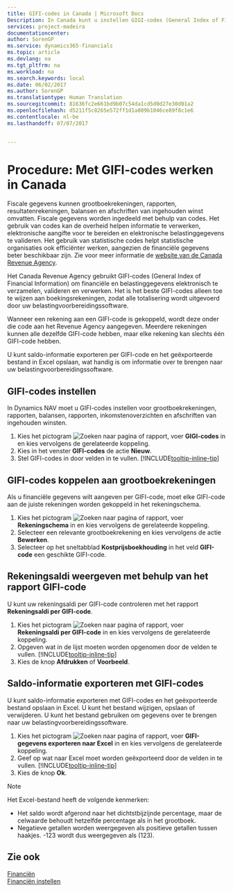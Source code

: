 ```yaml
---
title: GIFI-codes in Canada | Microsoft Docs
Description: In Canada kunt u instellen GIGI-codes (General Index of Financial Information) instellen en deze toewijzen aan boekingsgroepen
services: project-madeira
documentationcenter: 
author: SorenGP
ms.service: dynamics365-financials
ms.topic: article
ms.devlang: na
ms.tgt_pltfrm: na
ms.workload: na
ms.search.keywords: local
ms.date: 06/02/2017
ms.author: SorenGP
ms.translationtype: Human Translation
ms.sourcegitcommit: 81636fc2e661bd9b07c54da1cd5d0d27e30d01a2
ms.openlocfilehash: d5211f5c8265e572ff1d1a809b1046ce89f8c1e6
ms.contentlocale: nl-be
ms.lasthandoff: 07/07/2017


---
```

# <a name="how-to-work-with-gifi-codes-in-canada"></a>Procedure: Met GIFI-codes werken in Canada
Fiscale gegevens kunnen grootboekrekeningen, rapporten, resultatenrekeningen, balansen en afschriften van ingehouden winst omvatten. Fiscale gegevens worden ingedeeld met behulp van codes. Het gebruik van codes kan de overheid helpen informatie te verwerken, elektronische aangifte voor te bereiden en elektronische belastinggegevens te valideren. Het gebruik van statistische codes helpt statistische organisaties ook efficiënter werken, aangezien de financiële gegevens beter beschikbaar zijn. Zie voor meer informatie de [website van de Canada Revenue Agency](http://www.cra-arc.gc.ca/).

Het Canada Revenue Agency gebruikt GIFI-codes (General Index of Financial Information) om financiële en belastinggegevens elektronisch te verzamelen, valideren en verwerken. Het is het beste GIFI-codes alleen toe te wijzen aan boekingsrekeningen, zodat alle totalisering wordt uitgevoerd door uw belastingvoorbereidingssoftware.

Wanneer een rekening aan een GIFI-code is gekoppeld, wordt deze onder die code aan het Revenue Agency aangegeven. Meerdere rekeningen kunnen alle dezelfde GIFI-code hebben, maar elke rekening kan slechts één GIFI-code hebben.

U kunt saldo-informatie exporteren per GIFI-code en het geëxporteerde bestand in Excel opslaan, wat handig is om informatie over te brengen naar uw belastingvoorbereidingssoftware.

## <a name="to-set-up-gifi-codes"></a>GIFI-codes instellen
In Dynamics NAV moet u GIFI-codes instellen voor grootboekrekeningen, rapporten, balansen, rapporten, inkomstenoverzichten en afschriften van ingehouden winsten.

1. Kies het pictogram ![Zoeken naar pagina of rapport](media/ui-search/search_small.png "pictogram Zoeken naar pagina of rapport"), voer **GIGI-codes** in en kies vervolgens de gerelateerde koppeling.
2. Kies in het venster **GIFI-codes** de actie **Nieuw**.
3. Stel GIFI-codes in door velden in te vullen. [!INCLUDE[tooltip-inline-tip](includes/tooltip-inline-tip_md.md)]

## <a name="to-associate-gifi-codes-with-gl-accounts"></a>GIFI-codes koppelen aan grootboekrekeningen
Als u financiële gegevens wilt aangeven per GIFI-code, moet elke GIFI-code aan de juiste rekeningen worden gekoppeld in het rekeningschema.

1. Kies het pictogram ![Zoeken naar pagina of rapport](media/ui-search/search_small.png "pictogram Zoeken naar pagina of rapport"), voer **Rekeningschema** in en kies vervolgens de gerelateerde koppeling.
2. Selecteer een relevante grootboekrekening en kies vervolgens de actie **Bewerken**.
3. Selecteer op het sneltabblad **Kostprijsboekhouding** in het veld **GIFI-code** een geschikte GIFI-code.

## <a name="to-view-account-balances-using-the-gifi-code-report"></a>Rekeningsaldi weergeven met behulp van het rapport GIFI-code
U kunt uw rekeningsaldi per GIFI-code controleren met het rapport **Rekeningsaldi per GIFI-code**.

1. Kies het pictogram ![Zoeken naar pagina of rapport](media/ui-search/search_small.png "pictogram Zoeken naar pagina of rapport"), voer **Rekeningsaldi per GIFI-code** in en kies vervolgens de gerelateerde koppeling.
2. Opgeven wat in de lijst moeten worden opgenomen door de velden te vullen. [!INCLUDE[tooltip-inline-tip](includes/tooltip-inline-tip_md.md)]
3. Kies de knop **Afdrukken** of **Voorbeeld**.

## <a name="to-export-balance-information-using-gifi-codes"></a>Saldo-informatie exporteren met GIFI-codes
U kunt saldo-informatie exporteren met GIFI-codes en het geëxporteerde bestand opslaan in Excel. U kunt het bestand wijzigen, opslaan of verwijderen. U kunt het bestand gebruiken om gegevens over te brengen naar uw belastingvoorbereidingssoftware.

1. Kies het pictogram ![Zoeken naar pagina of rapport](media/ui-search/search_small.png "pictogram Zoeken naar pagina of rapport"), voer **GIFI-gegevens exporteren naar Excel** in en kies vervolgens de gerelateerde koppeling.
2. Geef op wat naar Excel moet worden geëxporteerd door de velden in te vullen. [!INCLUDE[tooltip-inline-tip](includes/tooltip-inline-tip_md.md)]
3. Kies de knop **Ok**.

> [!NOTE]  
>   Het Excel-bestand heeft de volgende kenmerken:

* Het saldo wordt afgerond naar het dichtstbijzijnde percentage, maar de celwaarde behoudt hetzelfde percentage als in het grootboek.
* Negatieve getallen worden weergegeven als positieve getallen tussen haakjes. -123 wordt dus weergegeven als (123).

## <a name="see-also"></a>Zie ook
[Financiën](finance.md)   
[Financiën instellen](finance-setup-finance.md)


